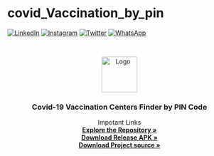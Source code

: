 # covid_Vaccination_by_pin
[![LinkedIn][linkedin-shield]][linkedin-url]
[![Instagram][Instagram-shield]][Instagram-url]
[![Twitter][Twitter-shield]][Twitter-url]
[![WhatsApp][WP-shield]][Wp-url]


<!-- PROJECT LOGO -->
<br />
<p align="center">
  <a href="https://github.com/bmpatil96k/covid_Vaccination_by_pin/">
    <img src="https://github.com/bmpatil96k/covid_Vaccination_by_pin/blob/master/app/src/main/res/drawable/mainlogo1.png" alt="Logo" width="80" height="80">
  </a>

  <h3 align="center">Covid-19 Vaccination Centers Finder by PIN Code </h3>

  <p align="center">
    Impotant Links
    <br />
    <a href="https://github.com/bmpatil96k/covid_Vaccination_by_pin"><strong>Explore the Repository »</strong></a>
    <br/>
     <a href="https://github.com/bmpatil96k/covid_Vaccination_by_pin/raw/master/app-release.apk"><strong>Download Release APK »</strong></a>
      <br/>
      <a href="https://github.com/bmpatil96k/covid_Vaccination_by_pin/archive/refs/heads/master.zip"><strong>Download Project source »</strong></a>
    <br />
   
  </p>
</p>


<!-- MARKDOWN LINKS & IMAGES -->
<!-- https://www.markdownguide.org/basic-syntax/#reference-style-links -->
[linkedin-shield]: https://img.shields.io/badge/-LinkedIn-black.svg?style=for-the-badge&logo=linkedin&colorB=555
[Instagram-shield]: https://img.shields.io/badge/-Instagram-black.svg?style=for-the-badge&logo=Instagram&colorB=555
[Twitter-shield]: https://img.shields.io/badge/-Twitter-black.svg?style=for-the-badge&logo=Twitter&colorB=555
[WP-shield]: https://img.shields.io/badge/-Whatsapp-black.svg?style=for-the-badge&logo=Whatsapp&colorB=555
[linkedin-url]:  https://www.linkedin.com/in/bhagvat-mutthe-000b961ba/
[Instagram-url]: https://instagram.com/bm_patil_
[Twitter-url]: https://twitter.com/BhagvatMutthe
[Wp-url]: https://wa.me/+918408921072
